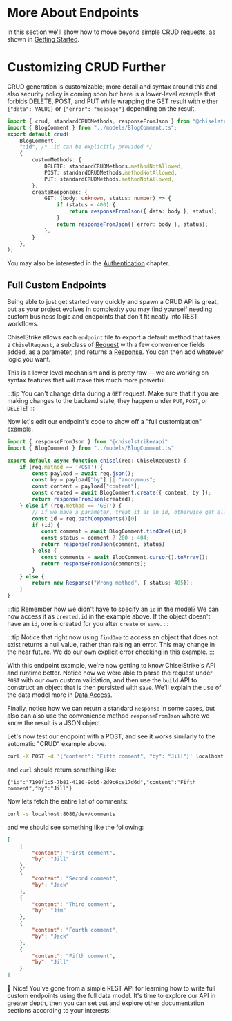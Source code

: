 # More About Endpoints

In this section we'll show how to move beyond simple CRUD requests, as shown in [Getting Started](Intro/first.md).

# Customizing CRUD Further

<!-- FIXME: move into extra chapter? -->

CRUD generation is customizable; more detail and syntax around this and also security policy is coming soon but
here is a lower-level example that forbids DELETE, POST, and PUT while wrapping the GET result
with either `{"data": VALUE}` or `{"error": "message"}` depending on the result.

<!-- FIXME: replace with class based alternates once available -->

```typescript title="my-backend/endpoints/comments-readonly.ts"
import { crud, standardCRUDMethods, responseFromJson } from "@chiselstrike/api";
import { BlogComment } from "../models/BlogComment.ts";
export default crud(
    BlogComment,
    ":id", /* :id can be explicitly provided */
    {
        customMethods: {
            DELETE: standardCRUDMethods.methodNotAllowed,
            POST: standardCRUDMethods.methodNotAllowed,
            PUT: standardCRUDMethods.methodNotAllowed,
        },
        createResponses: {
            GET: (body: unknown, status: number) => {
                if (status < 400) {
                    return responseFromJson({ data: body }, status);
                }
                return responseFromJson({ error: body }, status);
            },
        }
    },
);
```

You may also be interested in the [Authentication](InDepth/login.md) chapter.

## Full Custom Endpoints

Being able to just get started very quickly and spawn a CRUD API is great, but as your
project evolves in complexity you may find yourself needing custom business logic and endpoints
that don't fit neatly into REST workflows.

ChiselStrike allows each `endpoint` file to export a default method that takes a `ChiselRequest`, a subclass of [Request](https://developer.mozilla.org/en-US/docs/Web/API/Request) with a few convenience fields added, as a parameter,
and returns a [Response](https://developer.mozilla.org/en-US/docs/Web/API/Response). You can then add whatever logic you want.

This is a lower level mechanism and is pretty raw -- we are working on syntax features that will make this much more powerful.

:::tip
You can't change data during a `GET` request. Make sure that if you are making changes to the backend state,
they happen under `PUT`, `POST`, or `DELETE`!
:::

Now let's edit our endpoint's code to show off a "full customization" example.

```typescript title="my-backend/endpoints/comments.ts"
import { responseFromJson } from "@chiselstrike/api"
import { BlogComment } from "../models/BlogComment.ts"

export default async function chisel(req: ChiselRequest) {
    if (req.method == 'POST') {
        const payload = await req.json();
        const by = payload["by"] || "anonymous";
        const content = payload["content"];
        const created = await BlogComment.create({ content, by });
        return responseFromJson(created);
    } else if (req.method == 'GET') {
        // if we have a parameter, treat it as an id, otherwise get all
        const id = req.pathComponents()[0]
        if (id) {
           const comment = await BlogComment.findOne({id})
           const status = comment ? 200 : 404;
           return responseFromJson(comment, status)
        } else {
           const comments = await BlogComment.cursor().toArray();
           return responseFromJson(comments);
        }
    } else {
        return new Response("Wrong method", { status: 405});
    }
}
```

:::tip
Remember how we didn't have to specify an `id` in the model? We can now access it
as `created.id` in the example above. If the object doesn't have an `id`, one is created for you after
`create` or `save`.
:::

:::tip
Notice that right now using `findOne` to access an object that does not exist returns a null value, rather
than raising an error. This may change in the near future. We do our own explicit
error checking in this example.
:::

With this endpoint example, we're now getting to know ChiselStrike's API and runtime better. Notice how
we were able to parse the request under `POST` with our own custom validation, and then use
the `build` API to construct an object that is then persisted with `save`.  We'll explain the use of the
data model more in [Data Access](Intro/data-access).

Finally, notice how we can return a standard `Response` in some cases, but also can also use the convenience method
`responseFromJson` where we know the result is a JSON object.

Let's now test our endpoint with a POST, and see it works similarly to the automatic "CRUD" example above.

```bash
curl -X POST -d '{"content": "Fifth comment", "by": "Jill"}' localhost:8080/dev/comments
```

and `curl` should return something like:

```console
{"id":"7190f1c5-7b81-4180-9db5-2d9c6ce17d6d","content":"Fifth comment","by":"Jill"}
```

Now lets fetch the entire list of comments:


```bash
curl -s localhost:8080/dev/comments
```

and we should see something like the following:

```json
[
    {
        "content": "First comment",
        "by": "Jill"
    },
    {
        "content": "Second comment",
        "by": "Jack"
    },
    {
        "content": "Third comment",
        "by": "Jim"
    },
    {
        "content": "Fourth comment",
        "by": "Jack"
    },
    {
        "content": "Fifth comment",
        "by": "Jill"
    }
]
```


🎉 Nice! You've gone from a simple REST API for learning how to write full custom endpoints using the full data model.
It's time to explore our API in greater depth, then you can set out and explore other documentation sections according
to your interests!
